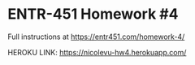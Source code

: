 # ENTR-451 Homework #4

Full instructions at https://entr451.com/homework-4/

HEROKU LINK: https://nicolevu-hw4.herokuapp.com/